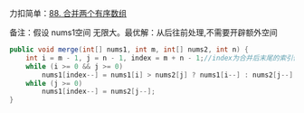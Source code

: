 力扣简单：[88. 合并两个有序数组](https://leetcode-cn.com/problems/merge-sorted-array/)



备注：假设 nums1空间 无限大。最优解：从后往前处理,不需要开辟额外空间

```java
public void merge(int[] nums1, int m, int[] nums2, int n) {
    int i = m - 1, j = n - 1, index = m + n - 1;//index为合并后末尾的索引值
    while (i >= 0 && j >= 0)
        nums1[index--] = nums1[i] > nums2[j] ? nums1[i--] : nums2[j--];
    while (j >= 0)
        nums1[index--] = nums2[j--];
}
```
